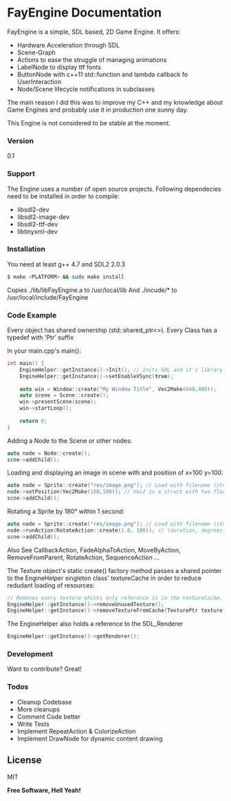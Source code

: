 # FayEngine Documentation

FayEngine is a simple, SDL based, 2D Game Engine.
It offers:

- Hardware Acceleration through SDL
- Scene-Graph 
- Actions to ease the struggle of managing animations
- LabelNode to display ttf fonts
- ButtonNode with c++11 std::function and lambda callback fo UserInteraction
- Node/Scene lifecycle notifications in subclasses

The main reason I did this was to improve my C++ and my knowledge about Game Engines and probably use it in production one sunny day. 

This Engine is not considered to be stable at the moment.

### Version
0.1

### Support

The Engine uses a number of open source projects. 
Following dependecies need to be installed in order to compile:
- libsdl2-dev
- libsdl2-image-dev
- libsdl2-ttf-dev
- libtinyxml-dev

### Installation

You need at least g++ 4.7 and SDL2 2.0.3

```sh
$ make <PLATFORM> && sudo make install
```

Copies ./lib/libFayEngine.a to /usr/local/lib 
And ./incude/* to /usr/local/include/FayEngine 


### Code Example

Every object has shared ownership (std::shared_ptr<>). Every Class has a typedef with 'Ptr' suffix

In your main.cpp's main():
```cpp
int main() {
    EngineHelper::getInstance()->Init(); // Inits SDL and it's library extensions
    EngineHelper::getInstance()->setEnableVSync(true);    
    
    auto win = Window::create("My Window Title", Vec2Make(640,480));
    auto scene = Scene::create();
    win->presentScene(scene);
    win->startLoop();
    
    return 0;
}
```

Adding a Node to the Scene or other nodes:
```cpp
auto node = Node::create();
scne->addChild();
```

Loading and displaying an image in scene with and position of x=100 y=100:
```cpp
auto node = Sprite::create("res/image.png"); // Load with filename (std::string)
node->setPosition(Vec2Make(100,100)); // Vec2 is a struct with two float vars called x and y
scne->addChild();
```

Rotating a Sprite by 180° within 1 second:
```cpp
auto node = Sprite::create("res/image.png"); // Load with filename (std::string)
node->runAction(RotateAction::create(1.0, 180)); // (duration, degrees)
scne->addChild();
```

Also See CallbackAction, FadeAlphaToAction, MoveByAction, RemoveFromParent, RotateAction, SequenceAction ...



The Texture object's static create() factory method passes a shared pointer to the EngineHelper singleton class' textureCache in order to reduce redudant loading of resources:
```cpp
// Removes every texture whichs only reference is in the textureCache, thus Unused
EngineHelper::getInstance()->removeUnusedTexture();
EngineHelper::getInstance()->removeTextureFromCache(TexturePtr texture); // Removes given texture from cache, will get reloaded if needed
```

The EngineHelper also holds a reference to the SDL_Renderer
```cpp
EngineHelper::getInstance()->getRenderer();
```

### Development

Want to contribute? Great!

### Todos

- Cleanup Codebase
- More cleanups
- Comment Code better 
- Write Tests
- Implement RepeatAction & ColorizeAction
- Implement DrawNode for dynamic content drawing

License
----

MIT


**Free Software, Hell Yeah!**

